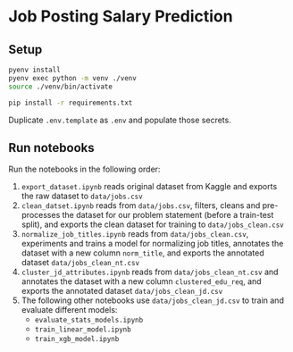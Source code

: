 # Job Posting Salary Prediction

## Setup

```sh
pyenv install
pyenv exec python -m venv ./venv
source ./venv/bin/activate
```

```sh
pip install -r requirements.txt
```

Duplicate `.env.template` as `.env` and populate those secrets.

## Run notebooks

Run the notebooks in the following order:

1. `export_dataset.ipynb` reads original dataset from Kaggle and exports the raw dataset to `data/jobs.csv`
2. `clean_datset.ipynb` reads from `data/jobs.csv`, filters, cleans and pre-processes the dataset for our problem statement (before a train-test split), and exports the clean dataset for training to `data/jobs_clean.csv`
3. `normalize_job_titles.ipynb` reads from `data/jobs_clean.csv`, experiments and trains a model for normalizing job titles, annotates the dataset with a new column `norm_title`, and exports the annotated dataset `data/jobs_clean_nt.csv`
4. `cluster_jd_attributes.ipynb` reads from `data/jobs_clean_nt.csv` and annotates the dataset with a new column `clustered_edu_req`, and exports the annotated dataset `data/jobs_clean_jd.csv`
5. The following other notebooks use `data/jobs_clean_jd.csv` to train and evaluate different models:
    - `evaluate_stats_models.ipynb`
    - `train_linear_model.ipynb`
    - `train_xgb_model.ipynb`



